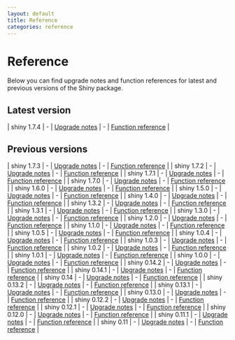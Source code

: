 ```yaml
---
layout: default
title: Reference
categories: reference
---
```


# Reference

Below you can find upgrade notes and function references for latest and previous versions of the Shiny package.

## Latest version

| shiny 1.7.4 | - | [Upgrade notes](/reference/shiny/1.7.4/upgrade.html) | - | [Function reference](/reference/shiny/1.7.4/) |

## Previous versions

| shiny 1.7.3 | - | [Upgrade notes](/reference/shiny/1.7.3/upgrade.html) | - | [Function reference](/reference/shiny/1.7.3/) |
| shiny 1.7.2 | - | [Upgrade notes](/reference/shiny/1.7.2/upgrade.html) | - | [Function reference](/reference/shiny/1.7.2/) |
| shiny 1.7.1 | - | [Upgrade notes](/reference/shiny/1.7.1/upgrade.html) | - | [Function reference](/reference/shiny/1.7.1/) |
| shiny 1.7.0 | - | [Upgrade notes](/reference/shiny/1.7.0/upgrade.html) | - | [Function reference](/reference/shiny/1.7.0/) |
| shiny 1.6.0 | - | [Upgrade notes](/reference/shiny/1.6.0/upgrade.html) | - | [Function reference](/reference/shiny/1.6.0/) |
| shiny 1.5.0 | - | [Upgrade notes](/reference/shiny/1.5.0/upgrade.html) | - | [Function reference](/reference/shiny/1.5.0/) |
| shiny 1.4.0 | - | [Upgrade notes](/reference/shiny/1.4.0/upgrade.html) | - | [Function reference](/reference/shiny/1.4.0/) |
| shiny 1.3.2 | - | [Upgrade notes](/reference/shiny/1.3.2/upgrade.html) | - | [Function reference](/reference/shiny/1.3.2/) |
| shiny 1.3.1 | - | [Upgrade notes](/reference/shiny/1.3.1/upgrade.html) | - | [Function reference](/reference/shiny/1.3.1/) |
| shiny 1.3.0 | - | [Upgrade notes](/reference/shiny/1.3.0/upgrade.html) | - | [Function reference](/reference/shiny/1.3.0/) |
| shiny 1.2.0 | - | [Upgrade notes](/reference/shiny/1.2.0/upgrade.html) | - | [Function reference](/reference/shiny/1.2.0/) |
| shiny 1.1.0 | - | [Upgrade notes](/reference/shiny/1.1.0/upgrade.html) | - | [Function reference](/reference/shiny/1.1.0/) |
| shiny 1.0.5 | - | [Upgrade notes](/reference/shiny/1.0.5/upgrade.html) | - | [Function reference](/reference/shiny/1.0.5/) |
| shiny 1.0.4 | - | [Upgrade notes](/reference/shiny/1.0.4/upgrade.html) | - | [Function reference](/reference/shiny/1.0.4/) |
| shiny 1.0.3 | - | [Upgrade notes](/reference/shiny/1.0.3/upgrade.html) | - | [Function reference](/reference/shiny/1.0.3/) |
| shiny 1.0.2 | - | [Upgrade notes](/reference/shiny/1.0.2/upgrade.html) | - | [Function reference](/reference/shiny/1.0.2/) |
| shiny 1.0.1 | - | [Upgrade notes](/reference/shiny/1.0.1/upgrade.html) | - | [Function reference](/reference/shiny/1.0.1/) |
| shiny 1.0.0 | - | [Upgrade notes](/reference/shiny/1.0.0/upgrade.html) | - | [Function reference](/reference/shiny/1.0.0/) |
| shiny 0.14.2 | - | [Upgrade notes](/reference/shiny/0.14.2/upgrade.html) | - | [Function reference](/reference/shiny/0.14.2/) |
| shiny 0.14.1 | - | [Upgrade notes](/reference/shiny/0.14.1/upgrade.html) | - | [Function reference](/reference/shiny/0.14.1/) |
| shiny 0.14 | - | [Upgrade notes](/reference/shiny/0.14/upgrade.html) | - | [Function reference](/reference/shiny/0.14/) |
| shiny 0.13.2 | - | [Upgrade notes](/reference/shiny/0.13.2/upgrade.html) | - | [Function reference](/reference/shiny/0.13.2/) |
| shiny 0.13.1 | - | [Upgrade notes](/reference/shiny/0.13.1/upgrade.html) | - | [Function reference](/reference/shiny/0.13.1/) |
| shiny 0.13.0 | - | [Upgrade notes](/reference/shiny/0.13.0/upgrade.html) | - | [Function reference](/reference/shiny/0.13.0/) |
| shiny 0.12.2 | - | [Upgrade notes](/reference/shiny/0.12.2/upgrade.html) | - | [Function reference](/reference/shiny/0.12.2/) |
| shiny 0.12.1 | - | [Upgrade notes](/reference/shiny/0.12.1/upgrade.html) | - | [Function reference](/reference/shiny/0.12.1/) |
| shiny 0.12.0 | - | [Upgrade notes](/reference/shiny/0.12.0/upgrade.html) | - | [Function reference](/reference/shiny/0.12.0/) |
| shiny 0.11.1 | - | [Upgrade notes](/reference/shiny/0.11.1/upgrade.html) | - | [Function reference](/reference/shiny/0.11.1/) |
| shiny 0.11 | - | [Upgrade notes](/reference/shiny/0.11/upgrade.html) | - | [Function reference](/reference/shiny/0.11/) |
